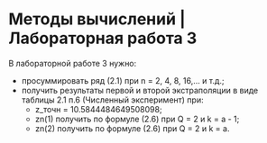 # Методы вычислений | Лабораторная работа 3

В лабораторной работе 3 нужно:
- просуммировать ряд (2.1) при n = 2, 4, 8, 16,... и т.д.;
- получить результаты первой и второй экстраполяции в виде таблицы 2.1 п.6 (Численный эксперимент) при:
  - z_точн = 10.5844484649508098;
  - zn(1) получить по формуле (2.6) при Q = 2 и k = a - 1;
  - zn(2) получить по формуле (2.6) при Q = 2 и k = a.
